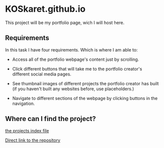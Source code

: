 # KOSkaret.github.io

This project will be my portfolio page, wich I will host here.

## Requirements

In this task I have four requirements.
Which is where I am able to:

- Access all of the portfolio webpage's content just by scrolling.

- Click different buttons that will take me to the portfolio creator's different social media pages.

- See thumbnail images of different projects the portfolio creator has built (if you haven't built any websites before, use placeholders.)

- Navigate to different sections of the webpage by clicking buttons in the navigation.


## Where can I find the project?

[the projects index file](../src/html/index.html)

[Direct link to the repository](https://github.com/KOSkaret/KOSkaret.github.io)
